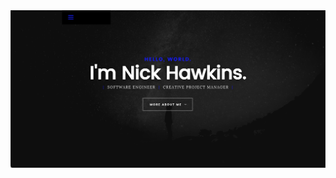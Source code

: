 <img src="https://raw.githubusercontent.com/highfivenick/new-portfolio/main/images/Screen%20Shot%202022-05-30%20at%201.28.39%20AM.png">